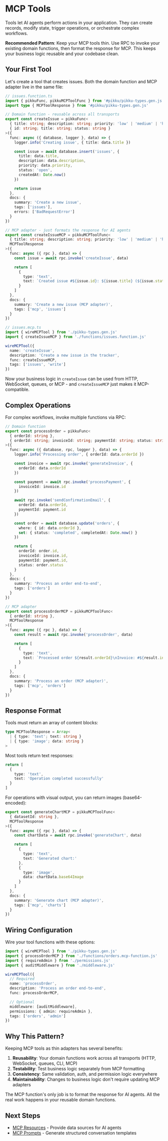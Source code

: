 # MCP Tools

Tools let AI agents perform actions in your application. They can create records, modify state, trigger operations, or orchestrate complex workflows.

**Recommended Pattern**: Keep your MCP tools thin. Use RPC to invoke your existing domain functions, then format the response for MCP. This keeps your business logic reusable and your codebase clean.

## Your First Tool

Let's create a tool that creates issues. Both the domain function and MCP adapter live in the same file:

```typescript
// issues.function.ts
import { pikkuFunc, pikkuMCPToolFunc } from '#pikku/pikku-types.gen.js'
import type { MCPToolResponse } from '#pikku/pikku-types.gen.js'

// Domain function - reusable across all transports
export const createIssue = pikkuFunc<
  { title: string; description: string; priority: 'low' | 'medium' | 'high' },
  { id: string; title: string; status: string }
>({
  func: async ({ database, logger }, data) => {
    logger.info('Creating issue', { title: data.title })

    const issue = await database.insert('issues', {
      title: data.title,
      description: data.description,
      priority: data.priority,
      status: 'open',
      createdAt: Date.now()
    })

    return issue
  },
  docs: {
    summary: 'Create a new issue',
    tags: ['issues'],
    errors: ['BadRequestError']
  }
})

// MCP adapter - just formats the response for AI agents
export const createIssueMCP = pikkuMCPToolFunc<
  { title: string; description: string; priority: 'low' | 'medium' | 'high' },
  MCPToolResponse
>({
  func: async ({ rpc }, data) => {
    const issue = await rpc.invoke('createIssue', data)

    return [
      {
        type: 'text',
        text: `Created issue #${issue.id}: ${issue.title} (${issue.status})`
      }
    ]
  },
  docs: {
    summary: 'Create a new issue (MCP adapter)',
    tags: ['mcp', 'issues']
  }
})
```

```typescript
// issues.mcp.ts
import { wireMCPTool } from './pikku-types.gen.js'
import { createIssueMCP } from './functions/issues.function.js'

wireMCPTool({
  name: 'createIssue',
  description: 'Create a new issue in the tracker',
  func: createIssueMCP,
  tags: ['issues', 'write']
})
```

Now your business logic in `createIssue` can be used from HTTP, WebSocket, queues, or MCP - and `createIssueMCP` just makes it MCP-compatible.

## Complex Operations

For complex workflows, invoke multiple functions via RPC:

```typescript
// Domain function
export const processOrder = pikkuFunc<
  { orderId: string },
  { orderId: string; invoiceId: string; paymentId: string; status: string }
>({
  func: async ({ database, rpc, logger }, data) => {
    logger.info('Processing order', { orderId: data.orderId })

    const invoice = await rpc.invoke('generateInvoice', {
      orderId: data.orderId
    })

    const payment = await rpc.invoke('processPayment', {
      invoiceId: invoice.id
    })

    await rpc.invoke('sendConfirmationEmail', {
      orderId: data.orderId,
      paymentId: payment.id
    })

    const order = await database.update('orders', {
      where: { id: data.orderId },
      set: { status: 'completed', completedAt: Date.now() }
    })

    return {
      orderId: order.id,
      invoiceId: invoice.id,
      paymentId: payment.id,
      status: order.status
    }
  },
  docs: {
    summary: 'Process an order end-to-end',
    tags: ['orders']
  }
})
```

```typescript
// MCP adapter
export const processOrderMCP = pikkuMCPToolFunc<
  { orderId: string },
  MCPToolResponse
>({
  func: async ({ rpc }, data) => {
    const result = await rpc.invoke('processOrder', data)

    return [
      {
        type: 'text',
        text: `Processed order ${result.orderId}\nInvoice: #${result.invoiceId}\nPayment: #${result.paymentId}\nStatus: ${result.status}`
      }
    ]
  },
  docs: {
    summary: 'Process an order (MCP adapter)',
    tags: ['mcp', 'orders']
  }
})
```

## Response Format

Tools must return an array of content blocks:

```typescript
type MCPToolResponse = Array<
  | { type: 'text'; text: string }
  | { type: 'image'; data: string }
>
```

Most tools return text responses:

```typescript
return [
  {
    type: 'text',
    text: 'Operation completed successfully'
  }
]
```

For operations with visual output, you can return images (base64-encoded):

```typescript
export const generateChartMCP = pikkuMCPToolFunc<
  { datasetId: string },
  MCPToolResponse
>({
  func: async ({ rpc }, data) => {
    const chartData = await rpc.invoke('generateChart', data)

    return [
      {
        type: 'text',
        text: 'Generated chart:'
      },
      {
        type: 'image',
        data: chartData.base64Image
      }
    ]
  },
  docs: {
    summary: 'Generate chart (MCP adapter)',
    tags: ['mcp', 'charts']
  }
})
```

## Wiring Configuration

Wire your tool functions with these options:

```typescript
import { wireMCPTool } from './pikku-types.gen.js'
import { processOrderMCP } from './functions/orders.mcp-function.js'
import { requireAdmin } from './permissions.js'
import { auditMiddleware } from './middleware.js'

wireMCPTool({
  // Required
  name: 'processOrder',
  description: 'Process an order end-to-end',
  func: processOrderMCP,

  // Optional
  middleware: [auditMiddleware],
  permissions: { admin: requireAdmin },
  tags: ['orders', 'admin']
})
```

## Why This Pattern?

Keeping MCP tools as thin adapters has several benefits:

1. **Reusability**: Your domain functions work across all transports (HTTP, WebSocket, queues, CLI, MCP)
2. **Testability**: Test business logic separately from MCP formatting
3. **Consistency**: Same validation, auth, and permission logic everywhere
4. **Maintainability**: Changes to business logic don't require updating MCP adapters

The MCP function's only job is to format the response for AI agents. All the real work happens in your reusable domain functions.

## Next Steps

- [MCP Resources](./resources.md) - Provide data sources for AI agents
- [MCP Prompts](./prompts.md) - Generate structured conversation templates